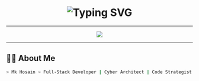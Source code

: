 <h1 align="center">
  <img src="https://readme-typing-svg.demolab.com?font=Fira+Code&weight=500&size=38&pause=1000&color=36F9F6&center=true&vCenter=true&width=900&lines=Welcome+to+the+Lab+of+Mk+Hosain.;Pro+Coder+%7C+Tech+Architect+%7C+@rootevil;Where+Ideas+Turn+Into+Code+and+Code+Turns+Into+Power." alt="Typing SVG" />
</h1>

---

<div align="center">
  <img src="https://capsule-render.vercel.app/api?type=waving&color=0:0d0d0d,100:36f9f6&height=250&section=header&text=Mk%20Hosain%20(@rootevil)&fontSize=50&fontColor=ffffff&animation=twinkling" />
</div>

---

## 👨‍💻 About Me

```bash
> Mk Hosain ~ Full-Stack Developer | Cyber Architect | Code Strategist
